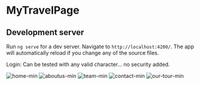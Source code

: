# MyTravelPage

## Development server

Run `ng serve` for a dev server. Navigate to `http://localhost:4200/`. The app will automatically reload if you change any of the source files.

Login: Can be tested with any valid character... no security added.

![home-min](https://user-images.githubusercontent.com/47652874/114287068-b9d7b880-9a6c-11eb-958a-3b33443641c5.png)
![aboutus-min](https://user-images.githubusercontent.com/47652874/114287057-a0367100-9a6c-11eb-9543-c01f43bfc59b.png)
![team-min](https://user-images.githubusercontent.com/47652874/114287099-ea1f5700-9a6c-11eb-913c-73d977a0ab51.png)
![contact-min](https://user-images.githubusercontent.com/47652874/114287064-b3e1d780-9a6c-11eb-87d2-457bdbb26874.png)
![our-tour-min](https://user-images.githubusercontent.com/47652874/114287085-d5db5a00-9a6c-11eb-9d70-d10adaf97e59.png)
